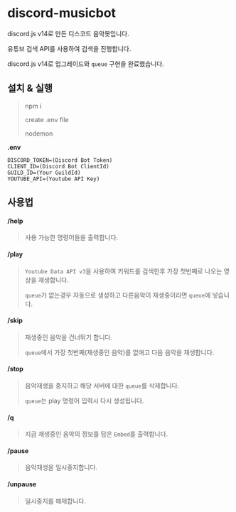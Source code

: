 # discord-musicbot
discord.js v14로 만든 디스코드 음악봇입니다.  

유튜브 검색 API를 사용하여 검색을 진행합니다.  

discord.js v14로 업그레이드와 `queue` 구현을 완료했습니다.  



## 설치 & 실행

> npm i  
>
> create .env file
>
> nodemon



**.env**

```.env
DISCORD_TOKEN=(Discord Bot Token)
CLIENT_ID=(Discord Bot ClientId)
GUILD_ID=(Your GuildId)
YOUTUBE_API=(Youtube API Key)
```



## 사용법

#### /help

> 사용 가능한 명령어들을 출력합니다.

#### /play

>  `Youtube Data API v3`을 사용하여 키워드를 검색한후 가장 첫번째로 나오는 영상을 재생합니다.  
>
> `queue`가 없는경우 자동으로 생성하고 다른음악이 재생중이라면 `queue`에 넣습니다.

#### /skip

> 재생중인 음악을 건너뛰기 합니다.  
>
> `queue`에서 가장 첫번째(재생중인 음악)를 없애고 다음 음악을 재생합니다.

#### /stop

> 음악재생을 중지하고 해당 서버에 대한 `queue`를 삭제합니다.  
>
> `queue`는 play 명령어 입력시 다시 생성됩니다.

#### /q

> 지금 재생중인 음악의 정보를 담은 `Embed`를 출력합니다.

#### /pause

> 음악재생을 일시중지합니다.

#### /unpause

> 일시중지를 해제합니다.

